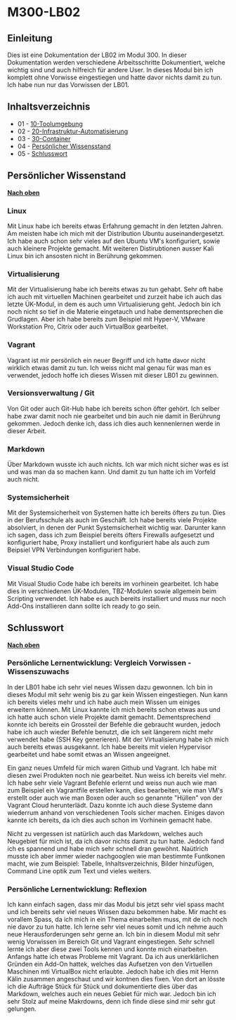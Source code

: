 # M300-LB02

## Einleitung

Dies ist eine Dokumentation der LB02 im Modul 300. In dieser Dokumentation werden verschiedene Arbeitsschritte Dokumentiert, welche wichtig sind und auch hilfreich für andere User. In dieses Modul bin ich komplett ohne Vorwisse eingestiegen und hatte davor nichts damit zu tun. Ich habe nun nur das Vorwissen der LB01.

## Inhaltsverzeichnis

* 01 - [10-Toolumgebung](10_Toolumgebung)
* 02 - [20-Infrastruktur-Automatisierung](/20_Infrastruktur_automatisierung)
* 03 - [30-Container](30_Container)
* 04 - [Persönlicher Wissensstand](#persönlicher-wissenstand)
* 05 - [Schlusswort](#schlusswort)

## Persönlicher Wissenstand

[**Nach oben**](#m300-services)

### Linux

Mit Linux habe ich bereits etwas Erfahrung gemacht in den letzten Jahren. Am meisten habe ich mich mit der Distribution Ubuntu auseinandergesetzt. Ich habe auch schon sehr vieles auf den Ubuntu VM's konfiguriert, sowie auch kleinere Projekte gemacht. Mit weiteren Distirubtionen ausser Kali Linux bin ich ansosten nicht in Berührung gekommen.

### Virtualisierung

Mit der Virtualisierung habe ich bereits etwas zu tun gehabt. Sehr oft habe ich auch mit virtuellen Machinen gearbeitet und zurzeit habe ich auch das letzte ÜK-Modul, in dem es auch umn Virtualisierung geht. Jedoch bin ich noch nicht so tief in die Materie eingetauch und habe dementsprechen die Grudlagen. Aber ich habe bereits zum Beispiel mit Hyper-V, VMware Workstation Pro, Citrix oder auch VirtualBox gearbeitet.

### Vagrant

Vagrant ist mir persönlich ein neuer Begriff und ich hatte davor nicht wirklich etwas damit zu tun. Ich weiss nicht mal genau für was man es verwendet, jedoch hoffe ich dieses Wissen mit dieser LB01 zu gewinnen.

### Versionsverwaltung / Git

Von Git oder auch Git-Hub habe ich bereits schon öfter gehört. Ich selber habe zwar damit noch nie gearbeitet und bin auch nie damit in Berührung gekommen. Jedoch denke ich, dass ich dies auch kennenlernen werde in dieser Arbeit.

### Markdown

Über Markdown wusste ich auch nichts. Ich war mich nicht sicher was es ist und was man da so machen kann. Und damit zu tun hatte ich im Vorfeld auch nicht.

### Systemsicherheit

Mit der Systemsicherheit von Systemen hatte ich bereits öfters zu tun. Dies in der Berufsschule als auch im Geschäft. Ich habe bereits viele Projekte absolviert, in denen der Punkt Systemsicherheit wichtig war. Darunter kann ich sagen, dass ich zum Beispiel bereits öfters Firewalls aufgesetzt und konfiguriert habe, Proxy installiert und konfiguriert habe als auch zum Beipsiel VPN Verbindungen konfiguriert habe.

### Visual Studio Code

Mit Visual Studio Code habe ich bereits im vorhinein gearbeitet. Ich habe dies in verschiedenen ÜK-Modulen, TBZ-Modulen sowie allgemein beim Scripting verwendet. Ich habe es auch bereits installiert und muss nur noch Add-Ons installieren dann sollte ich ready to go sein.

## Schlusswort

[**Nach oben**](#m300-services)

### Persönliche Lernentwicklung: Vergleich Vorwissen - Wissenszuwachs

In der LB01 habe ich sehr viel neues Wissen dazu gewonnen. Ich bin in dieses Modul mit sehr wenig bis zu gar kein Wissen eingestiegen. Nun kann ich bereits vieles mehr und ich habe auch mein Wissen um einiges erweitern können. Mit Linux kannte ich mich bereits schon etwas aus und ich hatte auch schon viele Projekte damit gemacht. Dementsprechend konnte ich bereits ein Grossteil der Befehle die gebraucht wurden, jedoch habe ich auch wieder Befehle benutzt, die ich seit längerem nicht mehr verwendet habe (SSH Key generieren). Mit der Virtualisierung habe ich mich auch bereits etwas ausgekannt. Ich habe bereits mit vielen Hypervisor gearbeitet und habe somit etwas an Wissen angeeignet.

Ein ganz neues Umfeld für mich waren Github und Vagrant. Ich habe mit diesen zwei Produkten noch nie gearbeitet. Nun weiss ich bereits viel mehr. Ich habe sehr viele Vagrant Befehle erlernt und weiss nun auch wie man zum Beispiel ein Vagrantfile erstellen kann, dies bearbeiten, wie man VM's erstellt oder auch wie man Boxen oder auch so genannte "Hüllen" von der Vagrant Cloud herunterlädt. Dazu konnte ich auch diese Systeme dann wiederrum anhand von verschiedenen Tools sicher machen. Einiges davon kannte ich bereits, da ich dies auch schon im Vorhinein gemacht habe.

Nicht zu vergessen ist natürlich auch das Markdown, welches auch Neugebiet für mich ist, da ich davor nichts damit zu tun hatte. Jedoch fand ich es spannend und habe mich sehr schnell dran gewöhnt. Naütlrich musste ich aber immer wieder nachgooglen wie man bestimmte Funtkonen macht, wie zum Beispiel: Tabelle, Inhaltsverzeichnis, Bilder hinzufügen, Command Line optik zum Text und vieles weiters.

### Persönliche Lernentwicklung: Reflexion

Ich kann einfach sagen, dass mir das Modul bis jetzt sehr viel spass macht und ich bereits sehr viel neues Wissen dazu bekommen habe. Mir macht es vorallem Spass, da ich mich in ein Thema einarbeiten muss, mit de ich noch nie davor zu tun hatte. Ich lerne sehr viel neues somit und ich nehme auch neue Herausforderungen sehr gerne an. Ich bin in diesem Modul mit sehr wenig Vorwissen im Bereich Git und Vagrant eingestiegen. Sehr schnell  lernte ich aber diese zwei Tools kennen und konnte mich einarbeiten. Anfangs hatte ich etwas Probleme mit Vagrant. Da ich aus unerklärlichen Gründen ein Add-On hattek, welches das Aufsetzen von den Virtuellen Maschinen mti VirtualBox nicht erlaubte. Jedoch habe ich dies mit Hernn Kälin zusammen angeschaut und wir kontnen dies fixen. Von dort an lösste ich die Aufträge Stück für Stück und dokumentierte dies über das Markdown, welches auch ein neues Gebiet für mich war. Jedoch bin ich sehr Stolz auf meine Makrdowns, denn ich finde diese sind mir sehr gut gelungen.